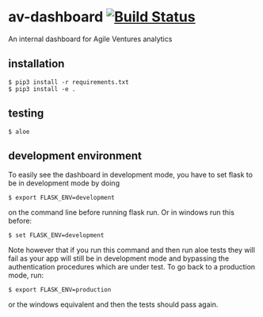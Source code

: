 # av-dashboard    [![Build Status](https://travis-ci.org/Krafty-Coder/av-dashboard.svg?branch=master)](https://travis-ci.org/AgileVentures/av-dashboard)
An internal dashboard for Agile Ventures analytics

## installation

```
$ pip3 install -r requirements.txt
$ pip3 install -e .
```

## testing

```
$ aloe
```

## development environment

To easily see the dashboard in development mode, you have to set flask to be in development mode by doing

```
$ export FLASK_ENV=development
```

on the command line before running flask run.  Or in windows run this before:

```
$ set FLASK_ENV=development
```

Note however that if you run this command and then run aloe tests they will fail as your app will still be
in development mode and bypassing the authentication procedures which are under test.  To go back to a production mode, run:

```
$ export FLASK_ENV=production
```

or the windows equivalent and then the tests should pass again.
